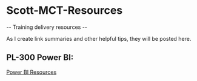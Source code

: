 # Scott-MCT-Resources
-- Training delivery resources -- 

As I create link summaries and other helpful tips, they will be posted here.

## PL-300 Power BI:
[Power BI Resources](pl-300_PowerBI.md)
